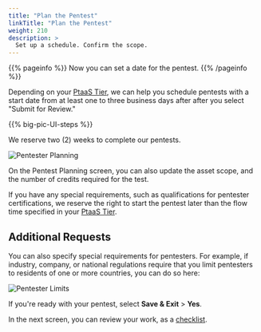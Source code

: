 ```yaml
---
title: "Plan the Pentest"
linkTitle: "Plan the Pentest"
weight: 210
description: >
  Set up a schedule. Confirm the scope.
---
```


{{% pageinfo %}}
Now you can set a date for the pentest.
{{% /pageinfo %}}

Depending on your [PtaaS Tier](https://cobaltio.zendesk.com/hc/en-us/articles/4408839706132-Cobalt-PtaaS-Tiers),
we can help you schedule pentests with a start date from at least one to three business days after
after you select "Submit for Review."

<!-- For content, see https://github.com/cobalthq/cobalt-product-public-docs/blob/main/layouts/shortcodes/big-pic-UI-steps.md -->
{{% big-pic-UI-steps %}}

We reserve two (2) weeks to complete our pentests.

![Pentester Planning](/gsg/PentestPlanning.png "Schedule your pentest. Your allowed start date depends on your PtaaS Tier and any special requirements.")

On the Pentest Planning screen, you can also update the asset scope, and the number of credits required for the test.

If you have any special requirements, such as qualifications for pentester certifications,
we reserve the right to start the pentest later than the flow time specified in your
[PtaaS Tier](https://cobaltio.zendesk.com/hc/en-us/articles/4408839706132-Cobalt-PtaaS-Tiers).

## Additional Requests

You can also specify special requirements for pentesters. For example, if
industry, company, or national regulations require that you limit pentesters
to residents of one or more countries, you can do so here:

![Pentester Limits](/gsg/PentesterLimits.png "Specify legal or regulatory limitations on pentesters.")

If you're ready with your pentest, select **Save & Exit** > **Yes**.

In the next screen, you can review your work, as a [checklist](../checklist).
